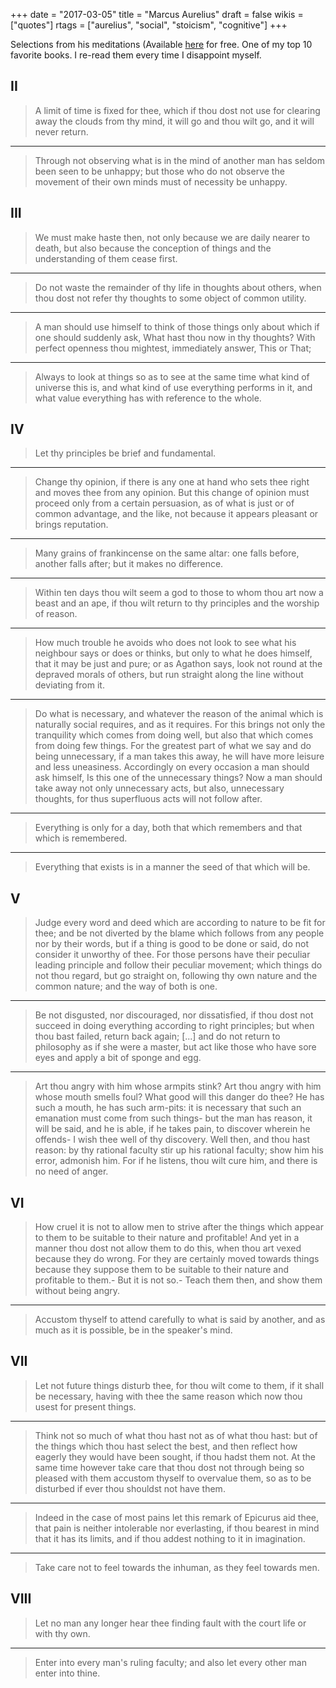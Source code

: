 +++
date = "2017-03-05"
title = "Marcus Aurelius"
draft = false
wikis = ["quotes"]
rtags = ["aurelius", "social", "stoicism", "cognitive"]
+++

Selections from his meditations (Available
[here](http://classics.mit.edu/Antoninus/meditations.html) for free. One of
my top 10 favorite books. I re-read them every time I disappoint myself.

## II

> A limit of time is fixed for thee, which if thou dost not use for clearing
> away the clouds from thy mind, it will go and thou wilt go, and it will never
> return.

---

> Through not observing what is in the mind of another man has seldom been seen
> to be unhappy; but those who do not observe the movement of their own minds
> must of necessity be unhappy.

## III

> We must make haste then, not only because we are daily nearer to death, but
> also because the conception of things and the understanding of them cease
> first.

---

> Do not waste the remainder of thy life in thoughts about others, when thou
> dost not refer thy thoughts to some object of common utility.

---

> A man should use himself to think of those things only about which if one
> should suddenly ask, What hast thou now in thy thoughts? With perfect
> openness thou mightest, immediately answer, This or That;

---

> Always to look at things so as to see at the same time what kind of universe
> this is, and what kind of use everything performs in it, and what value
> everything has with reference to the whole.

## IV

> Let thy principles be brief and fundamental.

---

> Change thy opinion, if there is any one at hand who sets thee right and moves
> thee from any opinion. But this change of opinion must proceed only from a
> certain persuasion, as of what is just or of common advantage, and the like,
> not because it appears pleasant or brings reputation.

---

> Many grains of frankincense on the same altar: one falls before, another
> falls after; but it makes no difference.

---

> Within ten days thou wilt seem a god to those to whom thou art now a beast
> and an ape, if thou wilt return to thy principles and the worship of reason.

---

> How much trouble he avoids who does not look to see what his neighbour says
> or does or thinks, but only to what he does himself, that it may be just and
> pure; or as Agathon says, look not round at the depraved morals of others,
> but run straight along the line without deviating from it.

---

> Do what is necessary, and whatever the reason of the animal which is
> naturally social requires, and as it requires. For this brings not only the
> tranquility which comes from doing well, but also that which comes from doing
> few things.  For the greatest part of what we say and do being unnecessary,
> if a man takes this away, he will have more leisure and less uneasiness.
> Accordingly on every occasion a man should ask himself, Is this one of the
> unnecessary things? Now a man should take away not only unnecessary acts, but
> also, unnecessary thoughts, for thus superfluous acts will not follow after.

---

> Everything is only for a day, both that which remembers and that which is
> remembered.

---

> Everything that exists is in a manner the seed of that which will be.

## V

> Judge every word and deed which are according to nature to be fit for thee;
> and be not diverted by the blame which follows from any people nor by their
> words, but if a thing is good to be done or said, do not consider it unworthy
> of thee.  For those persons have their peculiar leading principle and follow
> their peculiar movement; which things do not thou regard, but go straight on,
> following thy own nature and the common nature; and the way of both is one.

---

> Be not disgusted, nor discouraged, nor dissatisfied, if thou dost not succeed
> in doing everything according to right principles; but when thou bast failed,
> return back again; [...] and do not return to philosophy as if she were a
> master, but act like those who have sore eyes and apply a bit of sponge and
> egg.

---

> Art thou angry with him whose armpits stink? Art thou angry with him whose
> mouth smells foul? What good will this danger do thee? He has such a mouth,
> he has such arm-pits: it is necessary that such an emanation must come from
> such things- but the man has reason, it will be said, and he is able, if he
> takes pain, to discover wherein he offends- I wish thee well of thy
> discovery. Well then, and thou hast reason: by thy rational faculty stir up
> his rational faculty; show him his error, admonish him. For if he listens,
> thou wilt cure him, and there is no need of anger.

## VI

> How cruel it is not to allow men to strive after the things which appear to
> them to be suitable to their nature and profitable! And yet in a manner thou
> dost not allow them to do this, when thou art vexed because they do wrong.
> For they are certainly moved towards things because they suppose them to be
> suitable to their nature and profitable to them.- But it is not so.- Teach
> them then, and show them without being angry.

---

> Accustom thyself to attend carefully to what is said by another, and as much
> as it is possible, be in the speaker's mind.

## VII


> Let not future things disturb thee, for thou wilt come to them, if it shall
> be necessary, having with thee the same reason which now thou usest for
> present things.

---

> Think not so much of what thou hast not as of what thou hast: but of the
> things which thou hast select the best, and then reflect how eagerly they
> would have been sought, if thou hadst them not. At the same time however take
> care that thou dost not through being so pleased with them accustom thyself
> to overvalue them, so as to be disturbed if ever thou shouldst not have them.

---

> Indeed in the case of most pains let this remark of Epicurus aid thee, that
> pain is neither intolerable nor everlasting, if thou bearest in mind that it
> has its limits, and if thou addest nothing to it in imagination.

---

> Take care not to feel towards the inhuman, as they feel towards men.

## VIII

> Let no man any longer hear thee finding fault with the court life or with thy
> own.

---

> Enter into every man's ruling faculty; and also let every other man enter
> into thine.
